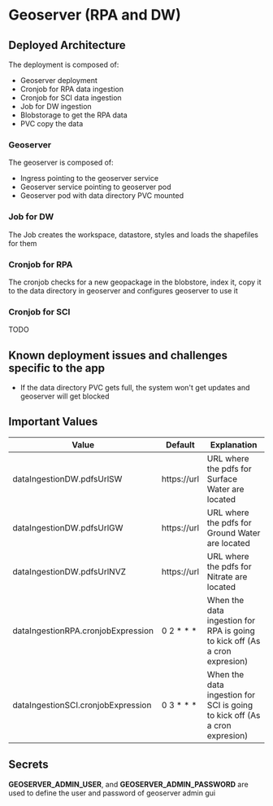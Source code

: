 # Geoserver (RPA and DW)
## Deployed Architecture
The deployment is composed of:
- Geoserver deployment
- Cronjob for RPA data ingestion
- Cronjob for SCI data ingestion
- Job for DW ingestion
- Blobstorage to get the RPA data
- PVC copy the data
### Geoserver
The geoserver is composed of:
- Ingress pointing to the geoserver service
- Geoserver service pointing to geoserver pod
- Geoserver pod with data directory PVC mounted
### Job for DW
The Job creates the workspace, datastore, styles and loads the shapefiles for them
### Cronjob for RPA
The cronjob checks for a new geopackage in the blobstore, index it, copy it to the data directory in geoserver and configures geoserver to use it
### Cronjob for SCI
TODO
## Known deployment issues and challenges specific to the app
- If the data directory PVC gets full, the system won't get updates and geoserver will get blocked
## Important Values 
|  Value | Default  | Explanation  |
|---|---|---|
| dataIngestionDW.pdfsUrlSW | https://url | URL where the pdfs for Surface Water are located  |
| dataIngestionDW.pdfsUrlGW | https://url | URL where the pdfs for Ground Water are located  |
| dataIngestionDW.pdfsUrlNVZ | https://url | URL where the pdfs for Nitrate are located  |
| dataIngestionRPA.cronjobExpression | 0 2 * * *| When the data ingestion for RPA is going to kick off (As a cron expresion) |
| dataIngestionSCI.cronjobExpression | 0 3 * * * | When the data ingestion for SCI is going to kick off (As a cron expresion) |
## Secrets
**GEOSERVER_ADMIN_USER**, and **GEOSERVER_ADMIN_PASSWORD** are used to define the user and password of geoserver admin gui